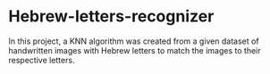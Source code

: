 # Hebrew-letters-recognizer
In this project, a KNN algorithm was created from a given dataset of handwritten images with Hebrew letters to match the images to their respective letters.
